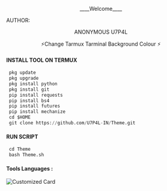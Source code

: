 <p align="center">
____Welcome____


AUTHOR:
<p align="center">
ANONYMOUS U7P4L

</br>
<p align="center">
      ⚡Change Tarmux Tarminal Background Colour ⚡
</p>
  
#### INSTALL TOOL ON TERMUX
```python
 pkg update
 pkg upgrade
 pkg install python
 pkg install git
 pip install requests
 pip install bs4
 pip install futures
 pip install mechanize
 cd $HOME 
 git clone https://github.com/U7P4L-IN/Theme.git
```
#### RUN SCRIPT
```python
 cd Theme
 bash Theme.sh
```


#### Tools Languages :

![Customized Card](https://github-readme-stats.vercel.app/api/pin?username=ANONYMOUS-U7P4L&repo=Theme&title_color=fff&icon_color=f9f9f9&text_color=9f9f9f&bg_color=151515)
